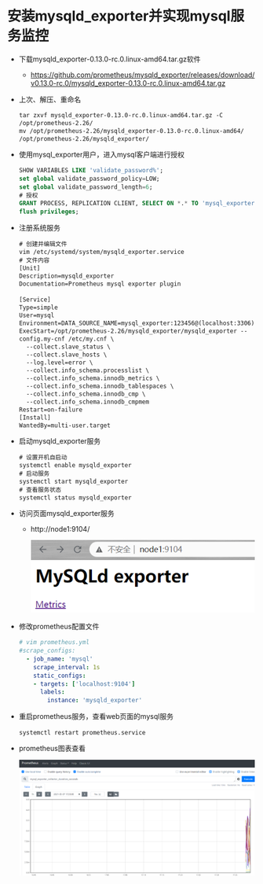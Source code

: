 # 安装mysqld_exporter并实现mysql服务监控

-   下载mysqld_exporter-0.13.0-rc.0.linux-amd64.tar.gz软件

    -   https://github.com/prometheus/mysqld_exporter/releases/download/v0.13.0-rc.0/mysqld_exporter-0.13.0-rc.0.linux-amd64.tar.gz

-   上次、解压、重命名

    ```shell
    tar zxvf mysqld_exporter-0.13.0-rc.0.linux-amd64.tar.gz -C /opt/prometheus-2.26/
    mv /opt/prometheus-2.26/mysqld_exporter-0.13.0-rc.0.linux-amd64/ /opt/prometheus-2.26/mysqld_exporter/
    ```

-   使用mysql_exporter用户，进入mysql客户端进行授权

    ```sql
    SHOW VARIABLES LIKE 'validate_password%';
    set global validate_password_policy=LOW; 
    set global validate_password_length=6;
    # 授权
    GRANT PROCESS, REPLICATION CLIENT, SELECT ON *.* TO 'mysql_exporter'@'localhost' IDENTIFIED BY '123456' WITH MAX_USER_CONNECTIONS 3;
    flush privileges;
    ```

-   注册系统服务

    ```shell
    # 创建并编辑文件
    vim /etc/systemd/system/mysqld_exporter.service
    # 文件内容
    [Unit]
    Description=mysqld_exporter
    Documentation=Prometheus mysql exporter plugin
    
    [Service]
    Type=simple
    User=mysql
    Environment=DATA_SOURCE_NAME=mysql_exporter:123456@(localhost:3306)/
    ExecStart=/opt/prometheus-2.26/mysqld_exporter/mysqld_exporter --config.my-cnf /etc/my.cnf \
      --collect.slave_status \
      --collect.slave_hosts \
      --log.level=error \
      --collect.info_schema.processlist \
      --collect.info_schema.innodb_metrics \
      --collect.info_schema.innodb_tablespaces \
      --collect.info_schema.innodb_cmp \
      --collect.info_schema.innodb_cmpmem 
    Restart=on-failure
    [Install]
    WantedBy=multi-user.target
    ```

-   启动mysqld_exporter服务

    ```shell
    # 设置开机自启动
    systemctl enable mysqld_exporter
    # 启动服务
    systemctl start mysqld_exporter
    # 查看服务状态
    systemctl status mysqld_exporter
    ```

-   访问页面mysqld_exporter服务

    -   http://node1:9104/

        ![](images/mysql_exporter页面.png)

-   修改prometheus配置文件

    ```yaml
    # vim prometheus.yml
    #scrape_configs:
      - job_name: 'mysql'
        scrape_interval: 1s
        static_configs:
        - targets: ['localhost:9104']
          labels:
            instance: 'mysqld_exporter'
    ```

-   重启prometheus服务，查看web页面的mysql服务

    `systemctl restart prometheus.service`

-   prometheus图表查看

    ![](images/prometheus通过mysqld_exporter监控mysql服务信息图表.png)

    